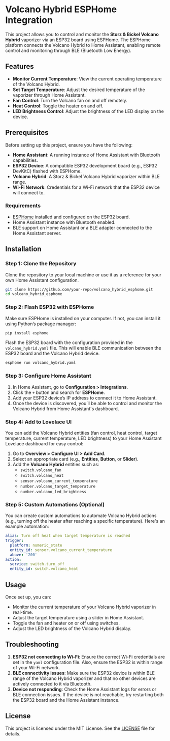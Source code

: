 # Volcano Hybrid ESPHome Integration

This project allows you to control and monitor the **Storz & Bickel Volcano Hybrid** vaporizer via an ESP32 board using ESPHome. The ESPHome platform connects the Volcano Hybrid to Home Assistant, enabling remote control and monitoring through BLE (Bluetooth Low Energy).

## Features

- **Monitor Current Temperature**: View the current operating temperature of the Volcano Hybrid.
- **Set Target Temperature**: Adjust the desired temperature of the vaporizer through Home Assistant.
- **Fan Control**: Turn the Volcano fan on and off remotely.
- **Heat Control**: Toggle the heater on and off.
- **LED Brightness Control**: Adjust the brightness of the LED display on the device.

## Prerequisites

Before setting up this project, ensure you have the following:

- **Home Assistant**: A running instance of Home Assistant with Bluetooth capabilities.
- **ESP32 Device**: A compatible ESP32 development board (e.g., ESP32 DevKitC) flashed with ESPHome.
- **Volcano Hybrid**: A Storz & Bickel Volcano Hybrid vaporizer within BLE range.
- **Wi-Fi Network**: Credentials for a Wi-Fi network that the ESP32 device will connect to.

### Requirements

- [ESPHome](https://esphome.io/) installed and configured on the ESP32 board.
- Home Assistant instance with Bluetooth enabled.
- BLE support on Home Assistant or a BLE adapter connected to the Home Assistant server.

## Installation

### Step 1: Clone the Repository

Clone the repository to your local machine or use it as a reference for your own Home Assistant configuration.

```bash
git clone https://github.com/your-repo/volcano_hybrid_esphome.git
cd volcano_hybrid_esphome
```

### Step 2: Flash ESP32 with ESPHome

Make sure ESPHome is installed on your computer. If not, you can install it using Python’s package manager:

```bash
pip install esphome
```

Flash the ESP32 board with the configuration provided in the `volcano_hybrid.yaml` file. This will enable BLE communication between the ESP32 board and the Volcano Hybrid device.

```bash
esphome run volcano_hybrid.yaml
```

### Step 3: Configure Home Assistant

1. In Home Assistant, go to **Configuration > Integrations**.
2. Click the `+` button and search for **ESPHome**.
3. Add your ESP32 device’s IP address to connect it to Home Assistant.
4. Once the device is discovered, you’ll be able to control and monitor the Volcano Hybrid from Home Assistant's dashboard.

### Step 4: Add to Lovelace UI

You can add the Volcano Hybrid entities (fan control, heat control, target temperature, current temperature, LED brightness) to your Home Assistant Lovelace dashboard for easy control:

1. Go to **Overview > Configure UI > Add Card**.
2. Select an appropriate card (e.g., **Entities**, **Button**, or **Slider**).
3. Add the **Volcano Hybrid** entities such as:
   - `switch.volcano_fan`
   - `switch.volcano_heat`
   - `sensor.volcano_current_temperature`
   - `number.volcano_target_temperature`
   - `number.volcano_led_brightness`

### Step 5: Custom Automations (Optional)

You can create custom automations to automate Volcano Hybrid actions (e.g., turning off the heater after reaching a specific temperature). Here's an example automation:

```yaml
alias: Turn off heat when target temperature is reached
trigger:
  platform: numeric_state
  entity_id: sensor.volcano_current_temperature
  above: '200'
action:
  service: switch.turn_off
  entity_id: switch.volcano_heat
```

## Usage

Once set up, you can:

- Monitor the current temperature of your Volcano Hybrid vaporizer in real-time.
- Adjust the target temperature using a slider in Home Assistant.
- Toggle the fan and heater on or off using switches.
- Adjust the LED brightness of the Volcano Hybrid display.

## Troubleshooting

1. **ESP32 not connecting to Wi-Fi**: Ensure the correct Wi-Fi credentials are set in the `yaml` configuration file. Also, ensure the ESP32 is within range of your Wi-Fi network.
2. **BLE connectivity issues**: Make sure the ESP32 device is within BLE range of the Volcano Hybrid vaporizer and that no other devices are actively connected to it via Bluetooth.
3. **Device not responding**: Check the Home Assistant logs for errors or BLE connection issues. If the device is not reachable, try restarting both the ESP32 board and the Home Assistant instance.

## License

This project is licensed under the MIT License. See the [LICENSE](LICENSE) file for details.
